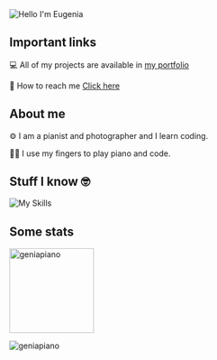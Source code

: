 <img alt="Hello I'm Eugenia" align="center" src="https://readme-typing-svg.demolab.com?font=Fira+Code&size=19&pause=1000&color=A66FFF&center=false&vCenter=true&width=435&lines=Hello+I'm+Eugenia">





## Important links


💻 All of my projects are available in [my portfolio](https://github.com/GeniaPiano)

📧 How to reach me [Click here](https://github.com/GeniaPiano)

## About me

⚙ I am a pianist and photographer and I learn coding.

🐱‍👤 I use my fingers to play piano and code.

## Stuff I know 🤓

![My Skills](https://skillicons.dev/icons?i=git,github,nodejs,expressjs,mysql,css,sass,react)


## Some stats

<span>
<img  height="150px" src="https://github-readme-stats.vercel.app/api/top-langs?username=geniapiano&show_icons=true&locale=en&layout=compact&theme=transparent" alt="geniapiano" /> 
</span>


<p align="left"> <img src="https://komarev.com/ghpvc/?username=geniapiano&label=Profile%20views&color=0e75b6&style=flat" alt="geniapiano" /> </p>
